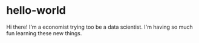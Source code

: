 # hello-world
Hi there!  I'm a economist trying too be a data scientist.  I'm having so much fun learning these new things.
